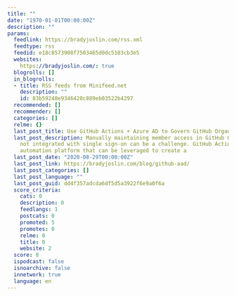 ```yaml
---
title: ""
date: "1970-01-01T00:00:00Z"
description: ""
params:
  feedlink: https://bradyjoslin.com/rss.xml
  feedtype: rss
  feedid: e18c8573908f7503465d0dc5103cb3e5
  websites:
    https://bradyjoslin.com/: true
  blogrolls: []
  in_blogrolls:
  - title: RSS feeds from Minifeed.net
    description: ""
    id: 83b59248e9346428c889eb03522b4297
  recommended: []
  recommender: []
  categories: []
  relme: {}
  last_post_title: Use GitHub Actions + Azure AD to Govern GitHub Organization Members
  last_post_description: Manually maintaining member access in GitHub Organizations
    not integrated with single sign-on can be a challenge. GitHub Actions is a flexible
    automation platform that can be leveraged to create a
  last_post_date: "2020-08-29T00:00:00Z"
  last_post_link: https://bradyjoslin.com/blog/github-aad/
  last_post_categories: []
  last_post_language: ""
  last_post_guid: dd4f357adcda6df5d5a3922f6e9a0f6a
  score_criteria:
    cats: 0
    description: 0
    feedlangs: 1
    postcats: 0
    promoted: 5
    promotes: 0
    relme: 0
    title: 0
    website: 2
  score: 8
  ispodcast: false
  isnoarchive: false
  innetwork: true
  language: en
---
```

